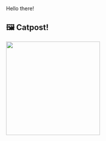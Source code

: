 Hello there!



## 🖼️ Catpost!

<sub>
    <img src="https://cdn2.thecatapi.com/images/a7l.jpg" height="256">
</sub>

